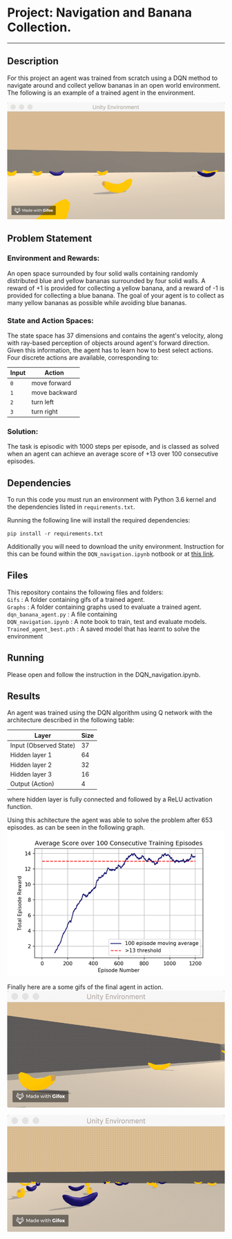 # Project: Navigation and Banana Collection. 
-----





## Description
For this project an agent was trained from scratch using a DQN method to navigate around and collect yellow bananas in an open world environment.
The following is an example of a trained agent in the environment.

![](Gifs/preview2.gif)




## Problem Statement
### Environment and Rewards:
An open space surrounded by four solid walls containing randomly distributed blue and yellow bananas surrounded by four solid walls.
A reward of +1 is provided for collecting a yellow banana, and a reward of -1 is provided for collecting a blue banana. The goal of your agent is to collect as many yellow bananas as possible while avoiding blue bananas.
### State and Action Spaces:
The state space has 37 dimensions and contains the agent's velocity, along with ray-based perception of objects around agent's forward direction. Given this information, the agent has to learn how to best select actions. Four discrete actions are available, corresponding to:

| Input  | Action        
| ------ | ------
| `0`    |move forward
| `1`    | move backward
| `2`    | turn left
| `3`    | turn right



### Solution:
The task is episodic with 1000 steps per episode, and is classed as solved when an agent can achieve an average score of +13 over 100 consecutive episodes.

## Dependencies
To run this code you must run an environment with Python 3.6 kernel and the dependencies listed in `requirements.txt`. 

Running the following line will install the required dependencies:
```
pip install -r requirements.txt
``` 

Additionally you will need to download the unity environment. Instruction for this can be found within the `DQN_navigation.ipynb` notbook or at [this link](https://github.com/udacity/deep-reinforcement-learning/tree/master/p1_navigation).

## Files
This repository contains the following files and folders: <br>
`Gifs` : A folder containing gifs of a trained agent. <br>
`Graphs` : A folder containing graphs used to evaluate a trained agent. <br>
`dqn_banana_agent.py` : A file containing <br>
`DQN_navigation.ipynb` : A note book to train, test and evaluate models. <br>
`Trained_agent_best.pth` : A saved model that has learnt to solve the environment <br>

## Running
Please open and follow the instruction in the DQN_navigation.ipynb.

## Results
An agent was trained using the DQN algorithm using Q network with the architecture described in the following table:

| Layer |  Size  
|  ---- | ------
| Input (Observed State) |  37
| Hidden layer 1  | 64
| Hidden layer 2  | 32
| Hidden layer 3  | 16
| Output (Action) | 4

where hidden layer is fully connected and followed by a ReLU activation function.

Using this achitecture the agent was able to solve the problem after 653 episodes. as can be seen in the following graph.
![](Graphs/Solving_criteria.png)

Finally here are a some gifs of the final agent in action.
![](Gifs/preview1.gif)


![](Gifs/preview3.gif)

